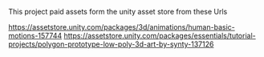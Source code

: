 This project paid assets form the unity asset store from these Urls

https://assetstore.unity.com/packages/3d/animations/human-basic-motions-157744
https://assetstore.unity.com/packages/essentials/tutorial-projects/polygon-prototype-low-poly-3d-art-by-synty-137126
